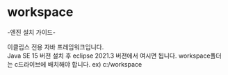 # workspace

-엔진 설치 가이드-

이클립스 전용 자바 프레임워크입니다.  
Java SE 15 버젼 설치 후 eclipse 2021.3 버젼에서 여시면 됩니다. 
workspace폴더는 c드라이브에 배치해야 합니다.
ex) c:/workspace
